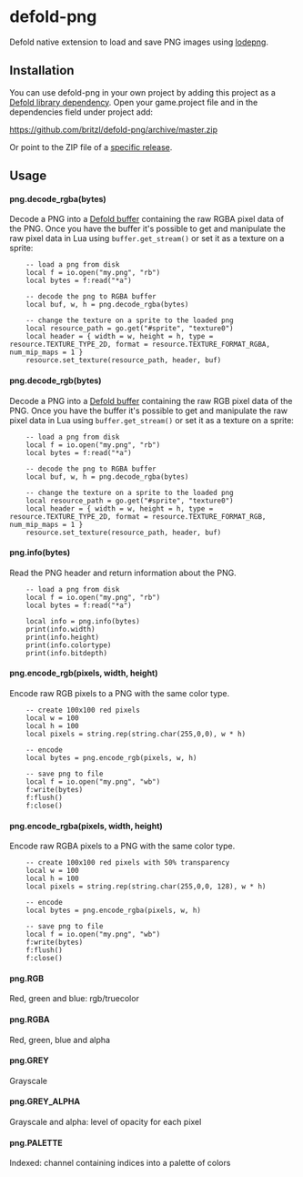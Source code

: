 # defold-png
Defold native extension to load and save PNG images using [lodepng](https://github.com/lvandeve/lodepng).

## Installation
You can use defold-png in your own project by adding this project as a [Defold library dependency](https://www.defold.com/manuals/libraries/). Open your game.project file and in the dependencies field under project add:

https://github.com/britzl/defold-png/archive/master.zip

Or point to the ZIP file of a [specific release](https://github.com/britzl/defold-png/releases).

## Usage

#### png.decode_rgba(bytes)

Decode a PNG into a [Defold buffer](https://www.defold.com/ref/buffer/) containing the raw RGBA pixel data of the PNG. Once you have the buffer it's possible to get and manipulate the raw pixel data in Lua using `buffer.get_stream()` or set it as a texture on a sprite:

```
	-- load a png from disk
	local f = io.open("my.png", "rb")
	local bytes = f:read("*a")

	-- decode the png to RGBA buffer
	local buf, w, h = png.decode_rgba(bytes)

	-- change the texture on a sprite to the loaded png
	local resource_path = go.get("#sprite", "texture0")
	local header = { width = w, height = h, type = resource.TEXTURE_TYPE_2D, format = resource.TEXTURE_FORMAT_RGBA, num_mip_maps = 1 }
	resource.set_texture(resource_path, header, buf)
```

#### png.decode_rgb(bytes)

Decode a PNG into a [Defold buffer](https://www.defold.com/ref/buffer/) containing the raw RGB pixel data of the PNG. Once you have the buffer it's possible to get and manipulate the raw pixel data in Lua using `buffer.get_stream()` or set it as a texture on a sprite:

```
	-- load a png from disk
	local f = io.open("my.png", "rb")
	local bytes = f:read("*a")

	-- decode the png to RGBA buffer
	local buf, w, h = png.decode_rgba(bytes)

	-- change the texture on a sprite to the loaded png
	local resource_path = go.get("#sprite", "texture0")
	local header = { width = w, height = h, type = resource.TEXTURE_TYPE_2D, format = resource.TEXTURE_FORMAT_RGB, num_mip_maps = 1 }
	resource.set_texture(resource_path, header, buf)
```

#### png.info(bytes)

Read the PNG header and return information about the PNG.

```
	-- load a png from disk
	local f = io.open("my.png", "rb")
	local bytes = f:read("*a")

	local info = png.info(bytes)
	print(info.width)
	print(info.height)
	print(info.colortype)
	print(info.bitdepth)
```

#### png.encode_rgb(pixels, width, height)

Encode raw RGB pixels to a PNG with the same color type.

```
	-- create 100x100 red pixels
	local w = 100
	local h = 100
	local pixels = string.rep(string.char(255,0,0), w * h)

	-- encode
	local bytes = png.encode_rgb(pixels, w, h)

	-- save png to file
	local f = io.open("my.png", "wb")
	f:write(bytes)
	f:flush()
	f:close()
```

#### png.encode_rgba(pixels, width, height)

Encode raw RGBA pixels to a PNG with the same color type.

```
	-- create 100x100 red pixels with 50% transparency
	local w = 100
	local h = 100
	local pixels = string.rep(string.char(255,0,0, 128), w * h)

	-- encode
	local bytes = png.encode_rgba(pixels, w, h)

	-- save png to file
	local f = io.open("my.png", "wb")
	f:write(bytes)
	f:flush()
	f:close()
```

#### png.RGB
Red, green and blue: rgb/truecolor

#### png.RGBA
Red, green, blue and alpha

#### png.GREY
Grayscale

#### png.GREY_ALPHA
Grayscale and alpha: level of opacity for each pixel

#### png.PALETTE
Indexed: channel containing indices into a palette of colors
